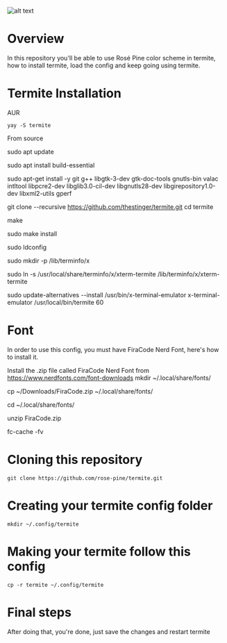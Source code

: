 ![alt text](https://cdn.discordapp.com/attachments/608697372054126594/775783910243303504/unknown.png)

# Overview
In this repository you'll be able to use Rosé Pine color scheme in termite, how to install termite, load the config and keep going using termite.

# Termite Installation
AUR

``yay -S termite
``


From source


sudo apt update

sudo apt install build-essential

sudo apt-get install -y git g++ libgtk-3-dev gtk-doc-tools gnutls-bin valac intltool libpcre2-dev libglib3.0-cil-dev libgnutls28-dev libgirepository1.0-dev libxml2-utils gperf

git clone --recursive https://github.com/thestinger/termite.git
cd termite

make

sudo make install

sudo ldconfig

sudo mkdir -p /lib/terminfo/x

sudo ln -s /usr/local/share/terminfo/x/xterm-termite /lib/terminfo/x/xterm-termite

sudo update-alternatives --install /usr/bin/x-terminal-emulator x-terminal-emulator /usr/local/bin/termite 60

# Font
In order to use this config, you must have FiraCode Nerd Font, here's how to install it.

Install the .zip file called FiraCode Nerd Font from https://www.nerdfonts.com/font-downloads
mkdir ~/.local/share/fonts/

cp ~/Downloads/FiraCode.zip ~/.local/share/fonts/

cd ~/.local/share/fonts/

unzip FiraCode.zip

fc-cache -fv

# Cloning this repository 
`git clone https://github.com/rose-pine/termite.git
`

# Creating your termite config folder
`mkdir ~/.config/termite
`

# Making your termite follow this config
`
cp -r termite ~/.config/termite
`
# Final steps
After doing that, you're done, just save the changes and restart termite


